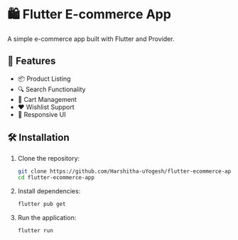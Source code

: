 # 🛍️ Flutter E-commerce App

A simple e-commerce app built with Flutter and Provider.

## 🚀 Features
- 📦 Product Listing
- 🔍 Search Functionality
- 🛒 Cart Management
- ❤️ Wishlist Support
- 📲 Responsive UI


## 🛠️ Installation

1. Clone the repository:
   ```sh
   git clone https://github.com/Harshitha-uYogesh/flutter-ecommerce-app.git
   cd flutter-ecommerce-app
2. Install dependencies:
    ```sh
    flutter pub get
3. Run the application:
    ```sh
    flutter run
